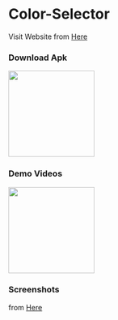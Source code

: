 # Color-Selector
Visit Website from [Here](https://todo-firestore-d6bd0.web.app/)
<br />

### Download Apk
<a href="https://github.com/mo7amedaliEbaid/Color-Selector/releases/download/v1.0.0/color-selector.apk"><img src="https://playerzon.com/asset/download.png" width="170"></img></a>
<br />

### Demo Videos
<a href="https://www.youtube.com/playlist?list=PLCWp9wi0RFPsEznxe0GzcSiHFZpSnZGCe"><img src="https://upload.wikimedia.org/wikipedia/commons/thumb/e/e1/Logo_of_YouTube_%282015-2017%29.svg/2560px-Logo_of_YouTube_%282015-2017%29.svg.png" width="170"></img></a>
<br />

### Screenshots
from [Here](https://github.com/mo7amedaliEbaid/Color-Selector-Firestore/blob/b8df617491de9b8b5733b048bbb7655486b7068a/color_selector_firestore/screenshots)
<br />